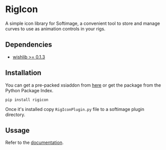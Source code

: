 RigIcon
=======
A simple icon library for Softimage, a convenient tool to
store and manage curves to use as animation controls in your rigs.

Dependencies
------------
- [wishlib >= 0.1.3](http://github.com/wishdev-project/wishlib)

Installation
------------
You can get a pre-packed xsiaddon from [here](#) or get the package from the Python Package Index.

    pip install rigicon

Once it's installed copy `RigIconPlugin.py` file to a softimage plugin directory.

Ussage
------
Refer to the [documentation](https://github.com/csaez/rigicon/wiki).